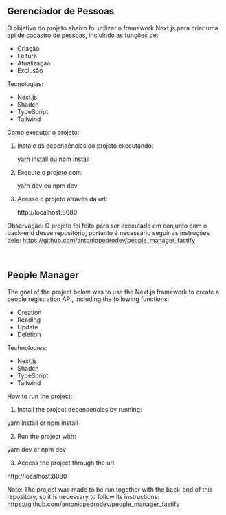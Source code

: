 ## Gerenciador de Pessoas

O objetivo do projeto abaixo foi utilizar o framework Next.js para criar uma api de cadastro de pessoas, incluindo as funções de:

* Criação
* Leitura
* Atualização
* Exclusão

Tecnologias:

* Next.js
* Shadcn
* TypeScript
* Tailwind

Como executar o projeto:

1) Instale as dependências do projeto executando:

    yarn install ou npm install

2) Execute o projeto com:

    yarn dev ou npm dev

3) Acesse o projeto através da url:

    http://localhost:8080

Observação: O projeto foi feito para ser executado em conjunto com o back-end desse repositório, portanto é necessário seguir as instruções dele: https://github.com/antoniopedrodev/people_manager_fastify

</br>

## People Manager

The goal of the project below was to use the Next.js framework to create a people registration API, including the following functions:

* Creation
* Reading
* Update
* Deletion

Technologies:

* Next.js
* Shadcn
* TypeScript
* Tailwind

How to run the project:

1) Install the project dependencies by running:

yarn install or npm install

2) Run the project with:

yarn dev or npm dev

3) Access the project through the url:

http://localhost:8080

Note: The project was made to be run together with the back-end of this repository, so it is necessary to follow its instructions: https://github.com/antoniopedrodev/people_manager_fastify
